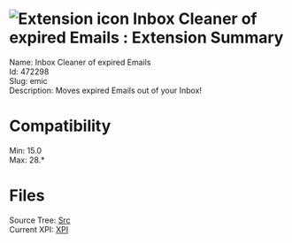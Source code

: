 # ![Extension icon](https://addons.thunderbird.net/user-media/addon_icons/472/472298-64.png?modified=1386753626) Inbox Cleaner of expired Emails : Extension Summary

Name: Inbox Cleaner of expired Emails  
Id: 472298  
Slug: emic  
Description: Moves expired Emails out of your Inbox!
  

# Compatibility
Min: 15.0  
Max: 28.*  

# Files

Source Tree: [Src](C:/Dev/Thunderbird/ThunderKdB/xall/xOther/472298-emic/src)  
Current XPI: [XPI](C:/Dev/Thunderbird/ThunderKdB/xall/xOther/472298-emic/xpi)  



